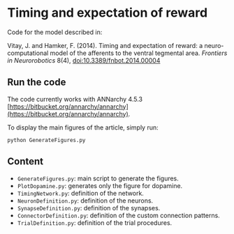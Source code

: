 # Timing and expectation of reward

Code for the model described in:

Vitay, J. and Hamker, F. (2014). Timing and expectation of reward: a neuro-computational model of the afferents to the ventral tegmental area. *Frontiers in Neurorobotics* 8(4), [doi:10.3389/fnbot.2014.00004](doi:10.3389/fnbot.2014.00004)  

## Run the code

The code currently works with ANNarchy 4.5.3 [https://bitbucket.org/annarchy/annarchy](https://bitbucket.org/annarchy/annarchy).

To display the main figures of the article, simply run:

~~~~ {.python}
python GenerateFigures.py
~~~~

## Content

* `GenerateFigures.py`: main script to generate the figures. 
* `PlotDopamine.py`: generates only the figure for dopamine.
* `TimingNetwork.py`: definition of the network. 
* `NeuronDefinition.py`: definition of the neurons. 
* `SynapseDefinition.py`: definition of the synapses. 
* `ConnectorDefinition.py`: definition of the custom connection patterns. 
* `TrialDefinition.py`: definition of the trial procedures. 
